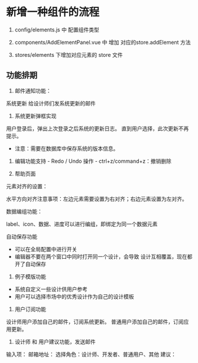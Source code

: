 # 新增一种组件的流程

1. config/elements.js 中 配置组件类型

1. components/AddElementPanel.vue 中 增加 对应的store.addElement 方法

1. stores/elements 下增加对应元素的 store 文件

## 功能排期

1. 邮件通知功能：

系统更新 给设计师们发系统更新的邮件

1. 系统更新弹框实现

用户登录后，弹出上次登录之后系统的更新日志。
直到用户选择，此次更新不再提示。

- 注意：需要在数据库中保存系统的版本信息。

1. 编辑功能支持 - Redo / Undo 操作 - ctrl+z/command+z：撤销删除

1. 帮助页面

元素对齐的设置：

水平方向对齐注意事项：左边元素需要设置为右对齐；右边元素设置为左对齐。

数据编组功能：

label、icon、数据、进度可以进行编组，即绑定为同一个数据元素

自动保存功能

- 可以在全局配置中进行开关
- 编辑器不要在两个窗口中同时打开同一个设计，会导致 设计互相覆盖，现在都开了自动保存

1. 例子模版功能

- 系统自定义一些设计供用户参考
- 用户可以选择市场中的优秀设计作为自己的设计模板

1. 用户订阅功能

设计师用户添加自己的邮件，订阅系统更新。
普通用户添加自己的邮件，订阅应用更新。

1. 设计师 和 用户建议功能，发送邮件

输入项：
邮箱地址：
选择角色：设计师、开发者、普通用户、其他
建议：
